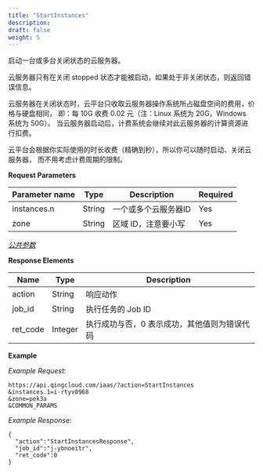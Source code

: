 ```yaml
---
title: "StartInstances"
description: 
draft: false
weight: 5
---
```



启动一台或多台关闭状态的云服务器。

云服务器只有在关闭 stopped 状态才能被启动，如果处于非关闭状态，则返回错误信息。

云服务器在关闭状态时，云平台只收取云服务器操作系统所占磁盘空间的费用，价格与硬盘相同， 即：每 10G 收费 0.02 元（注：Linux 系统为 20G，Windows 系统为 50G）。 当云服务器启动后，计费系统会继续对此云服务器的计算资源进行扣费。

云平台会根据你实际使用的时长收费（精确到秒），所以你可以随时启动、关闭云服务器， 而不用考虑计费周期的限制。

**Request Parameters**

| Parameter name | Type | Description | Required |
| --- | --- | --- | --- |
| instances.n | String | 一个或多个云服务器ID | Yes |
| zone | String | 区域 ID，注意要小写 | Yes |

[_公共参数_](../../../parameters/)

**Response Elements**

| Name | Type | Description |
| --- | --- | --- |
| action | String | 响应动作 |
| job_id | String | 执行任务的 Job ID |
| ret_code | Integer | 执行成功与否，0 表示成功，其他值则为错误代码 |

**Example**

_Example Request_:

```
https://api.qingcloud.com/iaas/?action=StartInstances
&instances.1=i-rtyv0968
&zone=pek3a
&COMMON_PARAMS
```

_Example Response_:

```
{
  "action":"StartInstancesResponse",
  "job_id":"j-ybnoeitr",
  "ret_code":0
}
```

